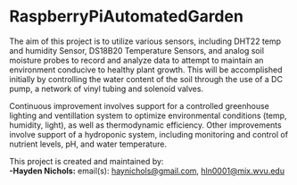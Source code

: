 # RaspberryPiAutomatedGarden
  The aim of this project is to utilize various sensors, including DHT22 temp and humidity Sensor, DS18B20 Temperature Sensors, and analog soil moisture probes to record and analyze data to attempt to maintain an environment conducive to healthy plant growth. This will be accomplished initially by controlling the water content of the soil through the use of a DC pump, a network of vinyl tubing and solenoid valves.  
  
  Continuous improvement involves support for a controlled greenhouse lighting and ventillation system to optimize environmental conditions (temp, humidity, light), as well as thermodynamic efficiency. Other improvements involve support of a hydroponic system, including monitoring and control of nutrient levels, pH, and water temperature.  
  
  This project is created and maintained by:  
  **-Hayden Nichols:** email(s): haynichols@gmail.com, hln0001@mix.wvu.edu   

